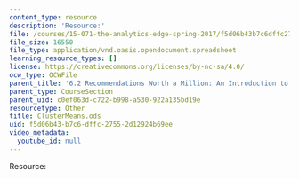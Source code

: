```yaml
---
content_type: resource
description: 'Resource:'
file: /courses/15-071-the-analytics-edge-spring-2017/f5d06b43b7c6dffc27552d12924b69ee_ClusterMeans.ods
file_size: 16550
file_type: application/vnd.oasis.opendocument.spreadsheet
learning_resource_types: []
license: https://creativecommons.org/licenses/by-nc-sa/4.0/
ocw_type: OCWFile
parent_title: '6.2 Recommendations Worth a Million: An Introduction to Clustering '
parent_type: CourseSection
parent_uid: c0ef063d-c722-b998-a530-922a135bd19e
resourcetype: Other
title: ClusterMeans.ods
uid: f5d06b43-b7c6-dffc-2755-2d12924b69ee
video_metadata:
  youtube_id: null
---
```

Resource: